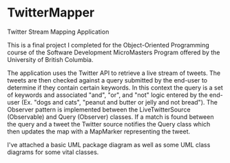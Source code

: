 # TwitterMapper
Twitter Stream Mapping Application

   This is a final project I completed for the Object-Oriented Programming course of the Software Development MicroMasters Program offered by the University of British Columbia.
     
   The application uses the Twitter API to retrieve a live stream of tweets. The tweets are then checked against a query submitted by the end-user to determine if they contain certain keywords. In this context the query is a set of keywords and associated "and", "or", and "not" logic entered by the end-user (Ex. "dogs and cats", "peanut and butter or jelly and not bread"). The Observer pattern is implemented between the LiveTwitterSource (Observable) and Query (Observer) classes. If a match is found between the query and a tweet the Twitter source notifies the Query class which then updates the map with a MapMarker representing the tweet.

I've attached a basic UML package diagram as well as some UML class diagrams for some vital classes. 

